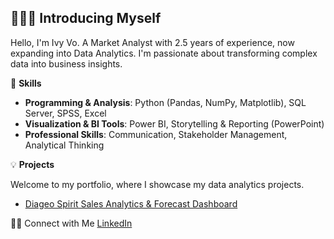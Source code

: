 
🙋🏻‍♀️ Introducing Myself
---
Hello, I'm Ivy Vo. A Market Analyst with 2.5 years of experience, now expanding into Data Analytics. I'm passionate about transforming complex data into business insights.

🚀 **Skills**
- **Programming & Analysis**: Python (Pandas, NumPy, Matplotlib), SQL Server, SPSS, Excel
- **Visualization & BI Tools**: Power BI, Storytelling & Reporting (PowerPoint)
- **Professional Skills**: Communication, Stakeholder Management, Analytical Thinking


💡 **Projects**

Welcome to my portfolio, where I showcase my data analytics projects.
- [Diageo Spirit Sales Analytics & Forecast Dashboard](https://github.com/ivyvo-hub/Diageo-B2B-Off-Trade-Spirit-Sales-Analytics-Forecast-H1-2025-)


👋🏻 Connect with Me
[LinkedIn](https://www.linkedin.com/in/vothikieutrinh/)
